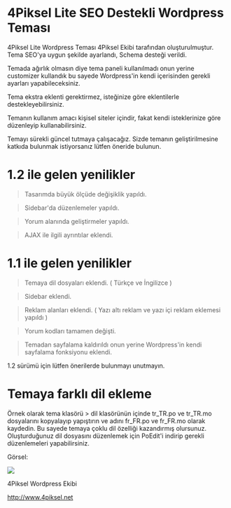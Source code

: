 # 4Piksel Lite SEO Destekli Wordpress Teması

4Piksel Lite Wordpress Teması 4Piksel Ekibi tarafından oluşturulmuştur. Tema SEO'ya uygun şekilde ayarlandı, Schema desteği verildi.

Temada ağırlık olmasın diye tema paneli kullanılmadı onun yerine customizer kullandık bu sayede Wordpress'in kendi içerisinden gerekli ayarları yapabileceksiniz.

Tema ekstra eklenti gerektirmez, isteğinize göre eklentilerle destekleyebilirsiniz.

Temanın kullanım amacı kişisel siteler içindir, fakat kendi isteklerinize göre düzenleyip kullanabilirsiniz.

Temayı sürekli güncel tutmaya çalışacağız. Sizde temanın geliştirilmesine katkıda bulunmak istiyorsanız lütfen öneride bulunun.

# 1.2 ile gelen yenilikler

> Tasarımda büyük ölçüde değişiklik yapıldı.

> Sidebar'da düzenlemeler yapıldı.

> Yorum alanında geliştirmeler yapıldı.

> AJAX ile ilgili ayrıntılar eklendi.

# 1.1 ile gelen yenilikler

> Temaya dil dosyaları eklendi. ( Türkçe ve İngilizce )

> Sidebar eklendi.

> Reklam alanları eklendi. ( Yazı altı reklam ve yazı içi reklam eklemesi yapıldı )

> Yorum kodları tamamen değişti.

> Temadan sayfalama kaldırıldı onun yerine Wordpress'in kendi sayfalama fonksiyonu eklendi.

1.2 sürümü için lütfen önerilerde bulunmayı unutmayın.

# Temaya farklı dil ekleme

Örnek olarak tema klasörü > dil klasörünün içinde tr_TR.po ve tr_TR.mo dosyalarını kopyalayıp yapıştırın ve adını fr_FR.po ve fr_FR.mo olarak kaydedin. Bu sayede temaya çoklu dil özelliği kazandırmış olursunuz. Oluşturduğunuz dil dosyasını düzenlemek için PoEdit'i indirip gerekli düzenlemeleri yapabilirsiniz.

Görsel:

![](http://i.hizliresim.com/3vk2ZA.png)
 
4Piksel Wordpress Ekibi

http://www.4piksel.net
